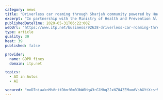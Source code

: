 ```yaml
---
category: news
title: "Driverless car roaming through Sharjah community powered by Huawei tech"
excerpt: "In partnership with the Ministry of Health and Prevention Al Zahia deployed a fully operational driverless car in Sharjah to support the health and wellbeing of residents"
publishedDateTime: 2020-05-31T06:22:00Z
webUrl: "https://www.itp.net/business/92638-driverless-car-roaming-through-sharjah-community-powered-by-huawei-tech"
type: article
quality: 39
heat: 39
published: false

provider:
  name: GDPR fines
  domain: itp.net

topics:
  - AI in Autos
  - AI

secured: "moD7niaaknMhVritDbnf0m0JbW0Hq43rGlMbq2JxNZ04ZEMuodVshXYtXcs+V0WByPFCq23hDPruNSTHxBhcnp1blf1+V65MrEF0PMNZerR1n9kemtmiGufjQr8N6P4W5yjMIuTCpROlJfhOb2wrZT2docQOgs64QJzUrHDGQIL6ao7JoFKC69lJUptOPJczLbKmZOmyQ+/Is9Anik33XL/TzPFhrfhKp4eO5eiXC2aTimhqI6MhItSqxhidgqfJXmKVv0bhe97KqK/ti5YUuf1ILau+Q0I86KevyfdJ2FLRHxxuwMZp2iIwmdEflc7uH7a7Tz6e961o3hs1qqF+hlxVZFFHaEPHle3hpiOxJwCCIIbdGN0Lkki7LeMMb6meGFekwc8Br93EPQ4tkQ+liyZZTQaVsIJxm5OYKfq634fwrQqDCwXA0g0B1UP37V5hUhvqeOkRWzMjrjLuGavGbAEjDbC90YnUljAJ5FZeq+Q=;mdkm/T+40vTkTIVKWYW1Vw=="
---
```


